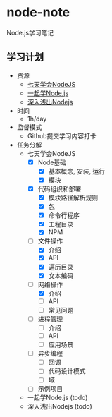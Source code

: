 # node-note
Node.js学习笔记

## 学习计划

* 资源
    - [七天学会NodeJS](https://www.lvtao.net/content/book/node.js.htm)
    - [一起学Node.js](https://github.com/nswbmw/N-blog)
    - [深入浅出Nodejs](https://book.douban.com/subject/25768396/)
* 时间
    - 1h/day
* 监督模式
    - Github提交学习内容打卡
* 任务分解
    - 七天学会NodeJS
        - [x] Node基础
            - [x] 基本概念, 安装, 运行
            - [x] 模块
        - [x] 代码组织和部署
            - [x] 模块路径解析规则
            - [x] 包
            - [x] 命令行程序
            - [x] 工程目录
            - [x] NPM
        - [ ] 文件操作
            - [x] 介绍
            - [x] API
            - [x] 遍历目录
            - [x] 文本编码
        - [ ] 网络操作
            - [x] 介绍
            - [ ] API
            - [ ] 常见问题
        - [ ] 进程管理
            - [ ] 介绍
            - [ ] API
            - [ ] 应用场景
        - [ ] 异步编程
            - [ ] 回调
            - [ ] 代码设计模式
            - [ ] 域
        - [ ] 示例项目
    - 一起学Node.js (todo)
    - 深入浅出Nodejs (todo)
